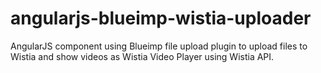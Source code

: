 # angularjs-blueimp-wistia-uploader
AngularJS component using Blueimp file upload plugin to upload files to Wistia and show videos as Wistia Video Player using Wistia API.
